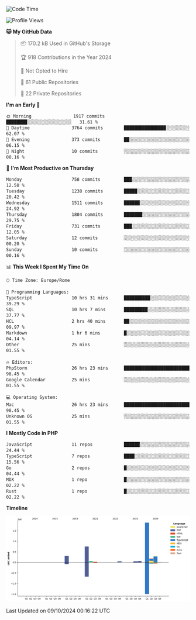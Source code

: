 <!--START_SECTION:waka-->
![Code Time](http://img.shields.io/badge/Code%20Time-5%2C371%20hrs%2050%20mins-blue)

![Profile Views](http://img.shields.io/badge/Profile%20Views-0-blue)

**🐱 My GitHub Data** 

> 📦 170.2 kB Used in GitHub's Storage 
 > 
> 🏆 918 Contributions in the Year 2024
 > 
> 🚫 Not Opted to Hire
 > 
> 📜 61 Public Repositories 
 > 
> 🔑 22 Private Repositories 
 > 
**I'm an Early 🐤** 

```text
🌞 Morning                1917 commits        ████████░░░░░░░░░░░░░░░░░   31.61 % 
🌆 Daytime                3764 commits        ████████████████░░░░░░░░░   62.07 % 
🌃 Evening                373 commits         ██░░░░░░░░░░░░░░░░░░░░░░░   06.15 % 
🌙 Night                  10 commits          ░░░░░░░░░░░░░░░░░░░░░░░░░   00.16 % 
```
📅 **I'm Most Productive on Thursday** 

```text
Monday                   758 commits         ███░░░░░░░░░░░░░░░░░░░░░░   12.50 % 
Tuesday                  1238 commits        █████░░░░░░░░░░░░░░░░░░░░   20.42 % 
Wednesday                1511 commits        ██████░░░░░░░░░░░░░░░░░░░   24.92 % 
Thursday                 1804 commits        ███████░░░░░░░░░░░░░░░░░░   29.75 % 
Friday                   731 commits         ███░░░░░░░░░░░░░░░░░░░░░░   12.05 % 
Saturday                 12 commits          ░░░░░░░░░░░░░░░░░░░░░░░░░   00.20 % 
Sunday                   10 commits          ░░░░░░░░░░░░░░░░░░░░░░░░░   00.16 % 
```


📊 **This Week I Spent My Time On** 

```text
🕑︎ Time Zone: Europe/Rome

💬 Programming Languages: 
TypeScript               10 hrs 31 mins      ██████████░░░░░░░░░░░░░░░   39.29 % 
SQL                      10 hrs 7 mins       █████████░░░░░░░░░░░░░░░░   37.77 % 
HCL                      2 hrs 40 mins       ██░░░░░░░░░░░░░░░░░░░░░░░   09.97 % 
Markdown                 1 hr 6 mins         █░░░░░░░░░░░░░░░░░░░░░░░░   04.14 % 
Other                    25 mins             ░░░░░░░░░░░░░░░░░░░░░░░░░   01.55 % 

🔥 Editors: 
PhpStorm                 26 hrs 23 mins      █████████████████████████   98.45 % 
Google Calendar          25 mins             ░░░░░░░░░░░░░░░░░░░░░░░░░   01.55 % 

💻 Operating System: 
Mac                      26 hrs 23 mins      █████████████████████████   98.45 % 
Unknown OS               25 mins             ░░░░░░░░░░░░░░░░░░░░░░░░░   01.55 % 
```

**I Mostly Code in PHP** 

```text
JavaScript               11 repos            ██████░░░░░░░░░░░░░░░░░░░   24.44 % 
TypeScript               7 repos             ████░░░░░░░░░░░░░░░░░░░░░   15.56 % 
Go                       2 repos             █░░░░░░░░░░░░░░░░░░░░░░░░   04.44 % 
MDX                      1 repo              █░░░░░░░░░░░░░░░░░░░░░░░░   02.22 % 
Rust                     1 repo              █░░░░░░░░░░░░░░░░░░░░░░░░   02.22 % 
```



**Timeline**

![Lines of Code chart](https://raw.githubusercontent.com/frnwtr/frnwtr/main/assets/bar_graph.png)


 Last Updated on 09/10/2024 00:16:22 UTC
<!--END_SECTION:waka-->